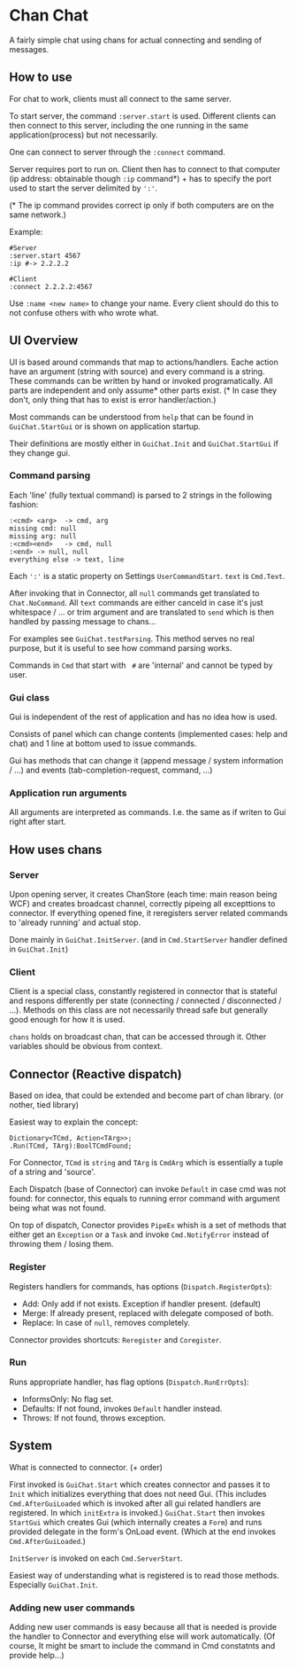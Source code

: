 # Chan Chat

A fairly simple chat using chans for actual connecting and sending of messages.

## How to use

For chat to work, clients must all connect to the same server.

To start server, the command `:server.start` is used. Different clients can then connect to this server, including the one running in the same application(process) but not necessarily.

One can connect to server through the `:connect` command.

Server requires port to run on. Client then has to connect to that computer (ip address: obtainable though `:ip` command*) + has to specify the port used to start the server delimited by `':'`.

(* The ip command provides correct ip only if both computers are on the same network.)

Example: 
```
#Server
:server.start 4567
:ip #-> 2.2.2.2

#Client
:connect 2.2.2.2:4567
```

Use `:name <new name>` to change your name. Every client should do this to not confuse others with who wrote what.


## UI Overview

UI is based around commands that map to actions/handlers. Eache action have an argument (string with source) and every command is a string.
These commands can be written by hand or invoked programatically. All parts are independent and only assume* other parts exist. (* In case they don't, only thing that has to exist is error handler/action.)

Most commands can be understood from `help` that can be found in `GuiChat.StartGui` or is shown on application startup.

Their definitions are mostly either in `GuiChat.Init` and `GuiChat.StartGui` if they change gui.


### Command parsing
Each 'line' (fully textual command) is parsed to 2 strings in the following fashion:
```
:<cmd> <arg>  -> cmd, arg
missing cmd: null
missing arg: null
:<cmd><end>   -> cmd, null
:<end> -> null, null
everything else -> text, line
```

Each `':'` is a static property on Settings `UserCommandStart`. `text` is `Cmd.Text`.

After invoking that in Connector, all `null` commands get translated to `Chat.NoCommand`.
All `text` commands are either canceld in case it's just whitespace / ... or trim argument and are translated to `send` which is then handled by passing message to chans...

For examples see `GuiChat.testParsing`. This method serves no real purpose, but it is useful to see how command parsing works.

Commands in `Cmd` that start with ` #` are 'internal' and cannot be typed by user.
### Gui class

Gui is independent of the rest of application and has no idea how is used.

Consists of panel which can change contents (implemented cases: help and chat) and 1 line at bottom used to issue commands.

Gui has methods that can change it (append message / system information / ...) and events (tab-completion-request, command, ...)

### Application run arguments
All arguments are interpreted as commands. I.e. the same as if writen to Gui right after start.

## How uses chans

### Server
Upon opening server, it creates ChanStore (each time: main reason being WCF) and creates broadcast channel, correctly pipeing all excepttions to connector.
If everything opened fine, it reregisters server related commands to 'already running' and actual stop.

Done mainly in `GuiChat.InitServer`. (and in `Cmd.StartServer` handler defined in `GuiChat.Init`)

### Client
Client is a special class, constantly registered in connector that is stateful and respons differently per state (connecting / connected / disconnected / ...). Methods on this class are not necessarily thread safe but generally good enough for how it is used.

`chans` holds on broadcast chan, that can be accessed through it. Other variables should be obvious from context.


## Connector (Reactive dispatch)
Based on idea, that could be extended and become part of chan library. (or nother, tied library)

Easiest way to explain the concept:
```
Dictionary<TCmd, Action<TArg>>;
.Run(TCmd, TArg):BoolTCmdFound;
```
For Connector, `TCmd` is `string` and `TArg` is `CmdArg` which is essentially a tuple of a string and 'source'.

Each Dispatch (base of  Connector) can invoke `Default` in case cmd was not found: for connector, this equals to running error command with argument being what was not found.

On top of dispatch, Conector provides `PipeEx` whish is a set of methods that either get an `Exception` or a `Task` and invoke `Cmd.NotifyError` instead of throwing them / losing them.

### Register
Registers handlers for commands, has options (`Dispatch.RegisterOpts`):
- Add: Only add if not exists. Exception if handler present. (default)
- Merge: If already present, replaced with delegate composed of both.
- Replace: In case of `null`, removes completely.

Connector provides shortcuts: `Reregister` and `Coregister`.
### Run
Runs appropriate handler, has flag options (`Dispatch.RunErrOpts`):
- InformsOnly: No flag set.
- Defaults: If not found, invokes `Default` handler instead.
- Throws: If not found, throws exception.

## System
What is connected to connector. (+ order)

First invoked is `GuiChat.Start` which creates connector and passes it to `Init` which initializes everything that does not need Gui.
(This includes `Cmd.AfterGuiLoaded` which is invoked after all gui related handlers are registered. In which `initExtra` is invoked.)
`GuiChat.Start` then invokes `StartGui` which creates Gui (which internally creates a `Form`) and runs provided delegate in the form's OnLoad event. (Which at the end invokes `Cmd.AfterGuiLoaded`.)

`InitServer` is invoked on each `Cmd.ServerStart`.

Easiest way of understanding what is registered is to read those methods. Especially `GuiChat.Init`.

### Adding new user commands
Adding new user commands is easy because all that is needed is provide the handler to Connector and everything else will work automatically. (Of course, It might be smart to include the command in Cmd constatnts and provide help...)








